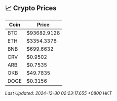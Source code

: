 ## 📈 Crypto Prices

| Coin | Price |
| ---- | ----- |
| BTC | $93682.9128 |
| ETH | $3354.3378 |
| BNB | $699.6632 |
| CRV | $0.9502 |
| ARB | $0.7535 |
| OKB | $49.7835 |
| DOGE | $0.3156 |

_Last Updated: 2024-12-30 02:23:17.655 +0800 HKT_